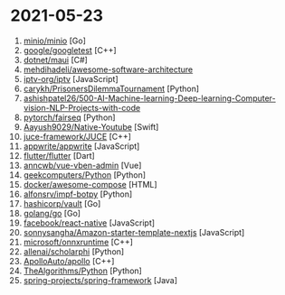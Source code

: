 # 2021-05-23

1. [minio/minio](https://github.com/minio/minio "High Performance, Kubernetes Native Object Storage") [Go]
2. [google/googletest](https://github.com/google/googletest "GoogleTest - Google Testing and Mocking Framework") [C++]
3. [dotnet/maui](https://github.com/dotnet/maui ".NET MAUI is the .NET Multi-platform App UI, a framework for building native device applications spanning mobile, tablet, and desktop.") [C#]
4. [mehdihadeli/awesome-software-architecture](https://github.com/mehdihadeli/awesome-software-architecture "A curated list of awesome articles and resources to learn and practice about software architecture, patterns, and principles.") 
5. [iptv-org/iptv](https://github.com/iptv-org/iptv "Collection of publicly available IPTV channels from all over the world") [JavaScript]
6. [carykh/PrisonersDilemmaTournament](https://github.com/carykh/PrisonersDilemmaTournament "Watch This Place's awesome video about iterated Prisoner's Dilemma for context! https://www.youtube.com/watch?v=BOvAbjfJ0x0") [Python]
7. [ashishpatel26/500-AI-Machine-learning-Deep-learning-Computer-vision-NLP-Projects-with-code](https://github.com/ashishpatel26/500-AI-Machine-learning-Deep-learning-Computer-vision-NLP-Projects-with-code "500 AI Machine learning Deep learning Computer vision NLP Projects with code") 
8. [pytorch/fairseq](https://github.com/pytorch/fairseq "Facebook AI Research Sequence-to-Sequence Toolkit written in Python.") [Python]
9. [Aayush9029/Native-Youtube](https://github.com/Aayush9029/Native-Youtube "Personal APp") [Swift]
10. [juce-framework/JUCE](https://github.com/juce-framework/JUCE "JUCE is an open-source cross-platform C++ application framework for desktop and mobile applications, including VST, VST3, AU, AUv3, RTAS and AAX audio plug-ins.") [C++]
11. [appwrite/appwrite](https://github.com/appwrite/appwrite "Appwrite is a secure end-to-end backend server for Web, Mobile, and Flutter developers that is packaged as a set of Docker containers for easy deployment 🚀") [JavaScript]
12. [flutter/flutter](https://github.com/flutter/flutter "Flutter makes it easy and fast to build beautiful apps for mobile and beyond.") [Dart]
13. [anncwb/vue-vben-admin](https://github.com/anncwb/vue-vben-admin "✨ ✨ ✨ A vue3 style Admin based on Vite2, vue3.0, ant-design-vue 2.x, typescript，vuex,vue-router,Efforts to update in progress...") [Vue]
14. [geekcomputers/Python](https://github.com/geekcomputers/Python "My Python Examples") [Python]
15. [docker/awesome-compose](https://github.com/docker/awesome-compose "Awesome Docker Compose samples") [HTML]
16. [alfonsrv/impf-botpy](https://github.com/alfonsrv/impf-botpy "Impf Bot.py 🐍⚡ – Automatisierung für den Corona ImpfterminService Bot") [Python]
17. [hashicorp/vault](https://github.com/hashicorp/vault "A tool for secrets management, encryption as a service, and privileged access management") [Go]
18. [golang/go](https://github.com/golang/go "The Go programming language") [Go]
19. [facebook/react-native](https://github.com/facebook/react-native "A framework for building native apps with React.") [JavaScript]
20. [sonnysangha/Amazon-starter-template-nextjs](https://github.com/sonnysangha/Amazon-starter-template-nextjs "This is the Official Starter template for the AMAZON 5 Day challenge (The SECRET Challenge!) - Next.js | React.js | Tailwind CSS | Redux | Tailwind | Firebase") [JavaScript]
21. [microsoft/onnxruntime](https://github.com/microsoft/onnxruntime "ONNX Runtime: cross-platform, high performance ML inferencing and training accelerator") [C++]
22. [allenai/scholarphi](https://github.com/allenai/scholarphi "An interactive PDF reader.") [Python]
23. [ApolloAuto/apollo](https://github.com/ApolloAuto/apollo "An open autonomous driving platform") [C++]
24. [TheAlgorithms/Python](https://github.com/TheAlgorithms/Python "All Algorithms implemented in Python") [Python]
25. [spring-projects/spring-framework](https://github.com/spring-projects/spring-framework "Spring Framework") [Java]
